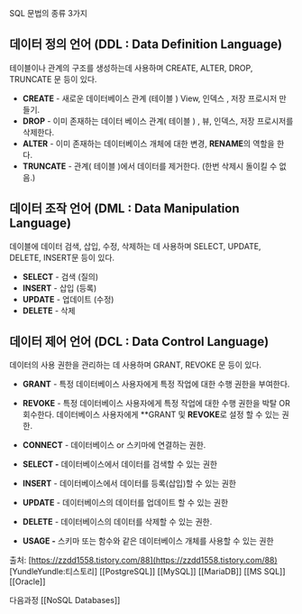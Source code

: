 SQL 문법의 종류 3가지

## 데이터 정의 언어 (DDL : Data Definition Language)
테이블이나 관계의 구조를 생성하는데 사용하며 CREATE, ALTER, DROP, TRUNCATE 문 등이 있다.
- **CREATE** - 새로운 데이터베이스 관계 (테이블 ) View, 인덱스 , 저장 프로시저 만들기.
- **DROP** - 이미 존재하는 데이터 베이스 관계( 테이블 ) , 뷰, 인덱스,  저장 프로시저를 삭제한다.
- **ALTER** - 이미 존재하는 데이터베이스 개체에 대한 변경, **RENAME**의 역할을 한다.
- **TRUNCATE** - 관계( 테이블 )에서 데이터를 제거한다. (한번 삭제시 돌이킬 수 없음.)
## 데이터 조작 언어 (DML : Data Manipulation Language)
데이블에 데이터 검색, 삽입, 수정, 삭제하는 데 사용하며 SELECT, UPDATE, DELETE, INSERT문 등이 있다.
- **SELECT** - 검색 (질의)
- **INSERT** - 삽입 (등록)
- **UPDATE** - 업데이트 (수정)
- **DELETE** - 삭제

## 데이터 제어 언어 (DCL : Data Control Language)
데이터의 사용 권한을 관리하는 데 사용하며 GRANT, REVOKE 문 등이 있다.

- **GRANT** - 특정 데이터베이스 사용자에게 특정 작업에 대한 수행 권한을 부여한다.
- **REVOKE** - 특정 데이터베이스 사용자에게 특정 작업에 대한 수행 권한을 박탈 OR 회수한다.
데이터베이스 사용자에게 **GRANT 및 **REVOKE**로 설정 할 수 있는 권한.

- **CONNECT** - 데이터베이스 or 스키마에 연결하는 권한.

- **SELECT -** 데이터베이스에서 데이터를 검색할 수 있는 권한

- **INSERT** - 데이터베이스에서 데이터를 등록(삽입)할 수 있는 권한

- **UPDATE** - 데이터베이스의 데이터를 업데이트 할 수 있는 권한

- **DELETE** - 데이터베이스의 데이터를 삭제할 수 있는 권한.

- **USAGE -** 스키마 또는 함수와 같은 데이터베이스 개체를 사용할 수 있는 권한

출처: [https://zzdd1558.tistory.com/88](https://zzdd1558.tistory.com/88) [YundleYundle:티스토리]
[[PostgreSQL]]
[[MySQL]]
[[MariaDB]]
[[MS SQL]]
[[Oracle]]

다음과정
[[NoSQL Databases]]
